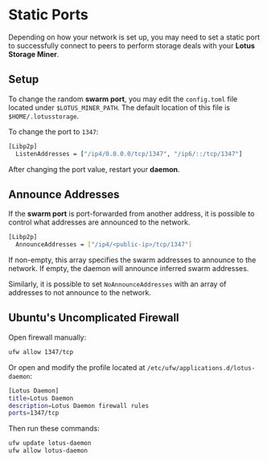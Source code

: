 # Static Ports

Depending on how your network is set up, you may need to set a static port to successfully connect to peers to perform storage deals with your **Lotus Storage Miner**.

## Setup

To change the random **swarm port**, you may edit the `config.toml` file located under `$LOTUS_MINER_PATH`. The default location of this file is `$HOME/.lotusstorage`.

To change the port to `1347`:

```sh
[Libp2p]
  ListenAddresses = ["/ip4/0.0.0.0/tcp/1347", "/ip6/::/tcp/1347"]
```

After changing the port value, restart your **daemon**.

## Announce Addresses

If the **swarm port** is port-forwarded from another address, it is possible to control what addresses
are announced to the network.

```sh
[Libp2p]
  AnnounceAddresses = ["/ip4/<public-ip>/tcp/1347"]
```

If non-empty, this array specifies the swarm addresses to announce to the network. If empty, the daemon will announce inferred swarm addresses.

Similarly, it is possible to set `NoAnnounceAddresses` with an array of addresses to not announce to the network.

## Ubuntu's Uncomplicated Firewall

Open firewall manually:

```sh
ufw allow 1347/tcp
```

Or open and modify the profile located at `/etc/ufw/applications.d/lotus-daemon`:

```sh
[Lotus Daemon]
title=Lotus Daemon
description=Lotus Daemon firewall rules
ports=1347/tcp
```

Then run these commands:

```sh
ufw update lotus-daemon
ufw allow lotus-daemon
```
